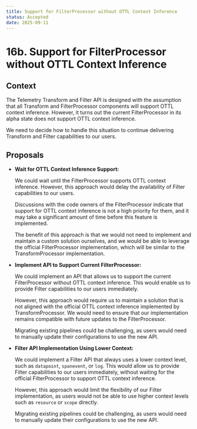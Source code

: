 ```yaml
---
title: Support for FilterProcessor without OTTL Context Inference
status: Accepted
date: 2025-09-11
---
```


# 16b. Support for FilterProcessor without OTTL Context Inference

## Context

The Telemetry Transform and Filter API is designed with the assumption that all Transform and FilterProcessor components will support OTTL context inference. However, it turns out the current FilterProcessor in its alpha state does not support OTTL context inference.

We need to decide how to handle this situation to continue delivering Transform and Filter capabilities to our users.

## Proposals

- **Wait for OTTL Context Inference Support:**

  We could wait until the FilterProcessor supports OTTL context inference. However, this approach would delay the availability of Filter capabilities to our users.

  Discussions with the code owners of the FilterProcessor indicate that support for OTTL context inference is not a high priority for them, and it may take a significant amount of time before this feature is implemented.

  The benefit of this approach is that we would not need to implement and maintain a custom solution ourselves, and we would be able to leverage the official FilterProcessor implementation, which will be similar to the TransformProcessor implementation.

- **Implement API to Support Current FilterProcessor:**

  We could implement an API that allows us to support the current FilterProcessor without OTTL context inference. This would enable us to provide Filter capabilities to our users immediately.

  However, this approach would require us to maintain a solution that is not aligned with the official OTTL context inference implemented by TransformProcessor. We would need to ensure that our implementation remains compatible with future updates to the FilterProcessor.

  Migrating existing pipelines could be challenging, as users would need to manually update their configurations to use the new API.

- **Filter API Implementation Using Lower Context:**

  We could implement a Filter API that always uses a lower context level, such as `datapoint`, `spanevent`, or `log`. This would allow us to provide Filter capabilities to our users immediately, without waiting for the official FilterProcessor to support OTTL context inference.

  However, this approach would limit the flexibility of our Filter implementation, as users would not be able to use higher context levels such as `resource` or `scope` directly.

  Migrating existing pipelines could be challenging, as users would need to manually update their configurations to use the new API.